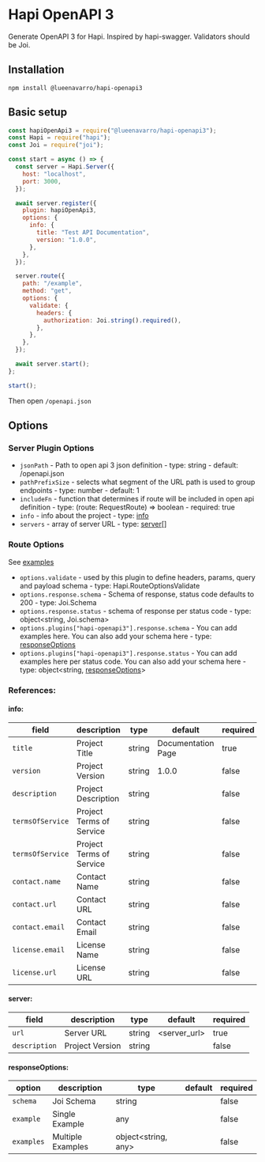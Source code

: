 # Hapi OpenAPI 3

Generate OpenAPI 3 for Hapi. Inspired by hapi-swagger. Validators should be Joi.

## Installation

```
npm install @lueenavarro/hapi-openapi3
```

## Basic setup

```javascript
const hapiOpenApi3 = require("@lueenavarro/hapi-openapi3");
const Hapi = require("hapi");
const Joi = require("joi");

const start = async () => {
  const server = Hapi.Server({
    host: "localhost",
    port: 3000,
  });

  await server.register({
    plugin: hapiOpenApi3,
    options: {
      info: {
        title: "Test API Documentation",
        version: "1.0.0",
      },
    },
  });

  server.route({
    path: "/example",
    method: "get",
    options: {
      validate: {
        headers: {
          authorization: Joi.string().required(),
        },
      },
    },
  });

  await server.start();
};

start();
```

Then open `/openapi.json`

## Options

### Server Plugin Options

- `jsonPath` - Path to open api 3 json definition - type: string - default: /openapi.json
- `pathPrefixSize` - selects what segment of the URL path is used to group endpoints - type: number - default: 1
- `includeFn` - function that determines if route will be included in open api definition - type: (route: RequestRoute) => boolean - required: true
- `info` - info about the project - type: [info](#info)
- `servers` - array of server URL - type: [server](#server)[]

### Route Options

See [examples](./examples/route-options.md)

- `options.validate` - used by this plugin to define headers, params, query and payload schema - type: Hapi.RouteOptionsValidate
- `options.response.schema` - Schema of response, status code defaults to 200 - type: Joi.Schema
- `options.response.status` - schema of response per status code - type: object<string, Joi.schema>
- `options.plugins["hapi-openapi3"].response.schema` - You can add examples here. You can also add your schema here - type: [responseOptions](#responseOptions)
- `options.plugins["hapi-openapi3"].response.status` - You can add examples here per status code. You can also add your schema here - type: object<string, [responseOptions](#responseOptions)>

### References:

<h4 id="info">info:</h4>

| field            | description              | type   | default            | required |
| ---------------- | ------------------------ | ------ | ------------------ | -------- |
| `title`          | Project Title            | string | Documentation Page | true     |
| `version`        | Project Version          | string | 1.0.0              | false    |
| `description`    | Project Description      | string |                    | false    |
| `termsOfService` | Project Terms of Service | string |                    | false    |
| `termsOfService` | Project Terms of Service | string |                    | false    |
| `contact.name`   | Contact Name             | string |                    | false    |
| `contact.url`    | Contact URL              | string |                    | false    |
| `contact.email`  | Contact Email            | string |                    | false    |
| `license.email`  | License Name             | string |                    | false    |
| `license.url`    | License URL              | string |                    | false    |

<h4 id="server">server:</h4>

| field         | description     | type   | default      | required |
| ------------- | --------------- | ------ | ------------ | -------- |
| `url`         | Server URL      | string | <server_url> | true     |
| `description` | Project Version | string |              | false    |

<h4 id="responseOptions">responseOptions:</h4>

| option     | description       | type                  | default | required |
| ---------- | ----------------- | --------------------- | ------- | -------- |
| `schema`   | Joi Schema        | string                |         | false    |
| `example`  | Single Example    | any                   |         | false    |
| `examples` | Multiple Examples | object\<string, any\> |         | false    |
